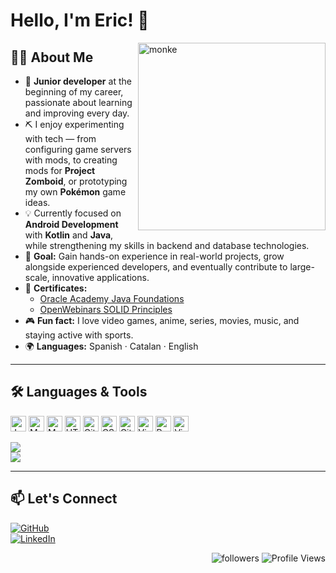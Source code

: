# Hello, I'm Eric! 👋  
<img alt="monke" width="300px" align="right" src="https://i.imgur.com/AlbThef.jpg" />

## 👨‍💻 About Me  

- 🌱 **Junior developer** at the beginning of my career, passionate about learning and improving every day.  
- ⛏️ I enjoy experimenting with tech — from configuring game servers with mods, to creating mods for **Project Zomboid**, or prototyping my own **Pokémon** game ideas.  
- 💡 Currently focused on **Android Development** with **Kotlin** and **Java**, while strengthening my skills in backend and database technologies.  
- 🚀 **Goal:** Gain hands-on experience in real-world projects, grow alongside experienced developers, and eventually contribute to large-scale, innovative applications.  
- 📜 **Certificates:**  
  - [Oracle Academy Java Foundations](https://drive.google.com/drive/folders/1btrzU6AdCQUXwbhxf7Es979HA5-DesY8?usp=sharing)  
  - [OpenWebinars SOLID Principles](https://drive.google.com/file/d/1p3qEV7qDihbCxMo_BqMk5VTwCiV1A8gH/view?usp=drive_link)  
- 🎮 **Fun fact:** I love video games, anime, series, movies, music, and staying active with sports.  
- 🌍 **Languages:** Spanish · Catalan · English  

---

## 🛠️ Languages & Tools  
<img title="Java" width=25px height=25px src="https://user-images.githubusercontent.com/25181517/117201156-9a724800-adec-11eb-9a9d-3cd0f67da4bc.png"/> 
<img title="MySQL" width=25px height=25px src="https://user-images.githubusercontent.com/25181517/183896128-ec99105a-ec1a-4d85-b08b-1aa1620b2046.png"/> 
<img title="MongoDB" width=25px height=25px src="https://user-images.githubusercontent.com/25181517/182884177-d48a8579-2cd0-447a-b9a6-ffc7cb02560e.png"/> 
<img title="HTML" width=25px height=25px src="https://user-images.githubusercontent.com/25181517/192158954-f88b5814-d510-4564-b285-dff7d6400dad.png"/> 
<img title="GitHub" width=25px height=25px src="https://shorturl.at/aqPQ3"/> 
<img title="CSS" width=25px height=25px src="https://user-images.githubusercontent.com/25181517/183898674-75a4a1b1-f960-4ea9-abcb-637170a00a75.png"/> 
<img title="Git" width=25px height=25px src="https://user-images.githubusercontent.com/25181517/192108372-f71d70ac-7ae6-4c0d-8395-51d8870c2ef0.png"/> 
<img title="Visual Studio Code" width=25px height=25px src="https://user-images.githubusercontent.com/25181517/192108891-d86b6220-e232-423a-bf5f-90903e6887c3.png"/> 
<img title="Python" width=25px height=25px src="https://user-images.githubusercontent.com/25181517/183423507-c056a6f9-1ba8-4312-a350-19bcbc5a8697.png"/> 
<img title="Visual Studio 2022" width=25px height=25px src="https://upload.wikimedia.org/wikipedia/commons/thumb/2/2c/Visual_Studio_Icon_2022.svg/1200px-Visual_Studio_Icon_2022.svg.png"/>  

![](https://media2.giphy.com/media/QNFhOolVeCzPQ2Mx85/200w.webp)  
![](https://media4.giphy.com/media/O4iaxRcEmwq2Y/200w.webp)  

---

## 📫 Let's Connect  

[![GitHub](https://img.shields.io/badge/GitHub-ComputerGorilla-181717?style=for-the-badge&logo=github)](https://github.com/ComputerGorilla)  
[![LinkedIn](https://img.shields.io/badge/LinkedIn-Eric%20-%230077B5?style=for-the-badge&logo=linkedin&logoColor=white)](https://linkedin.com/in/TuUsuario)  

<p align="right">
  <img alt="followers" title="Follow me on Github" src="https://img.shields.io/github/followers/ComputerGorilla?color=236ad3&style=for-the-badge&logo=github&label=Follow"/>
  <img src="https://komarev.com/ghpvc/?username=ComputerGorilla&style=for-the-badge" alt="Profile Views">
</p>
